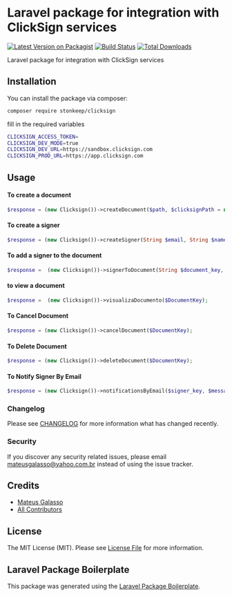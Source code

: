 # Laravel package for integration with ClickSign services

[![Latest Version on Packagist](https://img.shields.io/packagist/v/stonkeep/clicksign.svg?style=flat-square)](https://packagist.org/packages/stonkeep/clicksign)
[![Build Status](https://img.shields.io/travis/stonkeep/clicksign/master.svg?style=flat-square)](https://travis-ci.org/stonkeep/clicksign)
[![Total Downloads](https://img.shields.io/packagist/dt/stonkeep/clicksign.svg?style=flat-square)](https://packagist.org/packages/stonkeep/clicksign)

Laravel package for integration with ClickSign services

## Installation

You can install the package via composer:

```bash
composer require stonkeep/clicksign
```

fill in the required variables
```bash
CLICKSIGN_ACCESS_TOKEN=
CLICKSIGN_DEV_MODE=true
CLICKSIGN_DEV_URL=https://sandbox.clicksign.com
CLICKSIGN_PROD_URL=https://app.clicksign.com
```

## Usage

#### To create a document
``` php
$response = (new Clicksign())->createDocument($path, $clicksignPath = null, $mimetype = 'application/pdf', $deadline = null, $autoClose = true, $locale = 'pt-BR', $sequence_enabled = false);
```

#### To create a signer
``` php
$response = (new Clicksign())->createSigner(String $email, String $name, $phoneNumber = null, $documentation = false, $birthday = null, $has_documentation = false);
```

#### To add a signer to the document
``` php
$response =  (new Clicksign())->signerToDocument(String $document_key, $signer_key, $sign_as = 'approve', $message = null);
```
#### to view a document
``` php
$response =  (new Clicksign())->visualizaDocumento($DocumentKey);
```
#### To Cancel Document
``` php
$response = (new Clicksign())->cancelDocument($DocumentKey);
```
#### To Delete Document
``` php
$response = (new Clicksign())->deleteDocument($DocumentKey);
```
#### To Notify Signer By Email
``` php
$response = (new Clicksign())->notificationsByEmail($signer_key, $message = null);
```


### Changelog

Please see [CHANGELOG](CHANGELOG.md) for more information what has changed recently.

### Security

If you discover any security related issues, please email mateusgalasso@yahoo.com.br instead of using the issue tracker.

## Credits

- [Mateus Galasso](https://github.com/stonkeep)
- [All Contributors](../../contributors)

## License

The MIT License (MIT). Please see [License File](LICENSE.md) for more information.

## Laravel Package Boilerplate

This package was generated using the [Laravel Package Boilerplate](https://laravelpackageboilerplate.com).
